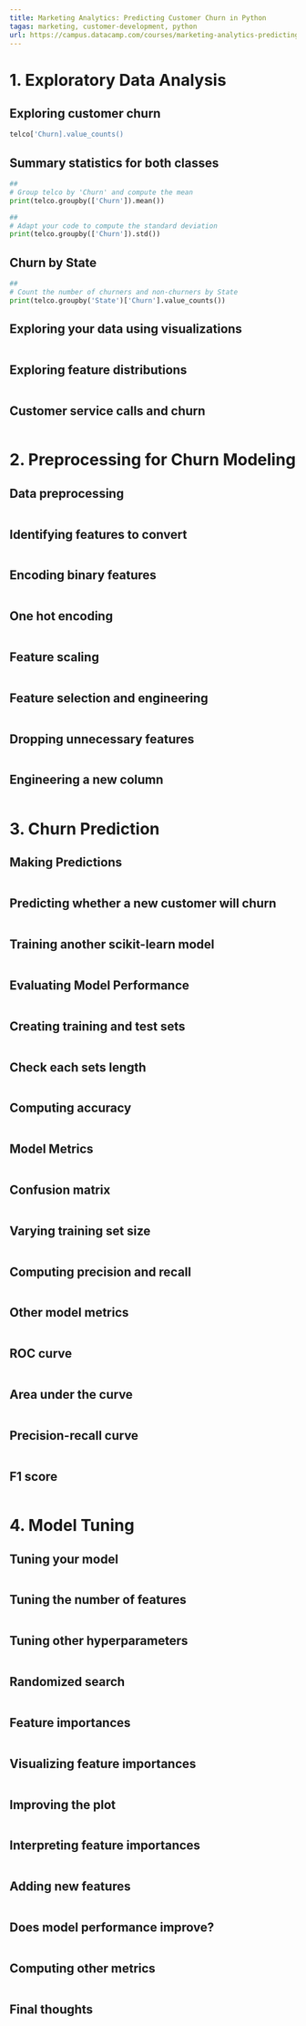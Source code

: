 ```yaml
---
title: Marketing Analytics: Predicting Customer Churn in Python
tagas: marketing, customer-development, python
url: https://campus.datacamp.com/courses/marketing-analytics-predicting-customer-churn-in-python
---
```


# 1. Exploratory Data Analysis
## Exploring customer churn
```python
telco['Churn].value_counts()
```

## Summary statistics for both classes
```python
##
# Group telco by 'Churn' and compute the mean
print(telco.groupby(['Churn']).mean())

##
# Adapt your code to compute the standard deviation
print(telco.groupby(['Churn']).std())
```

## Churn by State
```python
##
# Count the number of churners and non-churners by State
print(telco.groupby('State')['Churn'].value_counts())
```

## Exploring your data using visualizations
```python

```

## Exploring feature distributions
```python

```

## Customer service calls and churn
```python

```


# 2. Preprocessing for Churn Modeling
## Data preprocessing
```python

```

## Identifying features to convert
```python

```

## Encoding binary features
```python

```

## One hot encoding
```python

```

## Feature scaling
```python

```

## Feature selection and engineering
```python

```

## Dropping unnecessary features
```python

```

## Engineering a new column
```python

```


# 3. Churn Prediction
## Making Predictions
```python

```

## Predicting whether a new customer will churn
```python

```

## Training another scikit-learn model
```python

```

## Evaluating Model Performance
```python

```

## Creating training and test sets
```python

```

## Check each sets length
```python

```

## Computing accuracy
```python

```

## Model Metrics
```python

```

## Confusion matrix
```python

```

## Varying training set size
```python

```

## Computing precision and recall
```python

```

## Other model metrics
```python

```

## ROC curve
```python

```

## Area under the curve
```python

```

## Precision-recall curve
```python

```

## F1 score
```python

```


# 4. Model Tuning
## Tuning your model
```python

```

## Tuning the number of features
```python

```

## Tuning other hyperparameters
```python

```

## Randomized search
```python

```

## Feature importances
```python

```

## Visualizing feature importances
```python

```

## Improving the plot
```python

```

## Interpreting feature importances
```python

```

## Adding new features
```python

```

## Does model performance improve?
```python

```

## Computing other metrics
```python

```

## Final thoughts
```python

```


